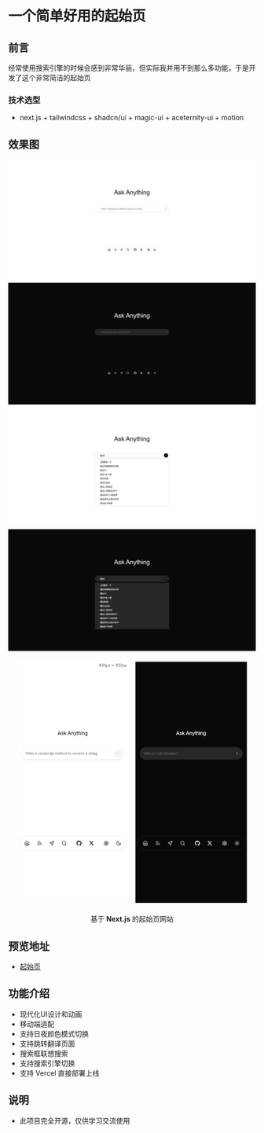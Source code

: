 # 一个简单好用的起始页

## 前言

经常使用搜索引擎的时候会感到非常华丽，但实际我并用不到那么多功能，于是开发了这个非常简洁的起始页

### 技术选型

- next.js + tailwindcss + shadcn/ui + magic-ui + aceternity-ui + motion

## 效果图

<p align="center">
  <img src="/public/pc.png" >
  <img src="/public/pc-dark.png" >
	<img src="/public/pc-active.png" >
  <img src="/public/pc-active-dark.png" >
</P>

<p align="center">
  <img src="/public/phone.png" style="width: 45%; margin: 5px;">
  <img src="/public/phone-dark.png" style="width: 45%; margin: 5px;">
</p>

<p align="center"> 基于 <b>Next.js</b> 的起始页网站 </p>

## 预览地址

- [起始页](https://s.liwenkai.fun)

## 功能介绍

- 现代化UI设计和动画
- 移动端适配
- 支持日夜颜色模式切换
- 支持跳转翻译页面
- 搜索框联想搜索
- 支持搜索引擎切换
- 支持 Vercel 直接部署上线

## 说明

- 此项目完全开源，仅供学习交流使用
